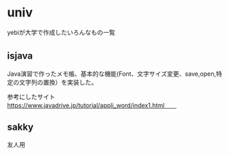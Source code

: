 # univ
yebiが大学で作成したいろんなもの一覧

## isjava　　
Java演習で作ったメモ帳、基本的な機能(Font、文字サイズ変更、save,open,特定の文字列の置換）を実装した。　　

参考にしたサイト　　
https://www.javadrive.jp/tutorial/appli_word/index1.html　　

## sakky
友人用

